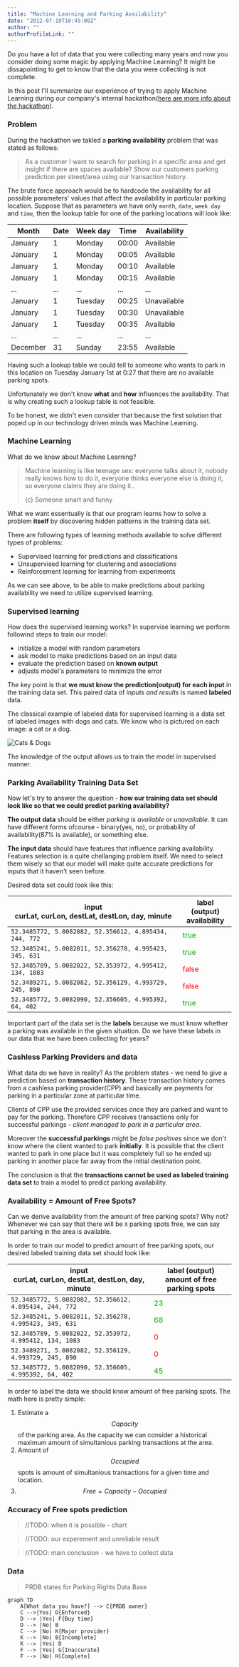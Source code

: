```yaml
---
title: "Machine Learning and Parking Availability"
date: "2012-07-19T10:45:00Z"
author: ""
authorProfileLink: ""
---
```


Do you have a lot of data that you were collecting many years and now you consider doing some magic by applying Machine Learning? It might be dissapointing to get to know that the data you were collecting is not complete. 

In this post I'll summarize our experience of trying to apply Machine Learning during our company's internal hackathon([here are more info about the hackathon]()). 

### Problem

During the hackathon we takled a **parking availability** problem that was stated as follows:

> As a customer I want to search for parking in a specific area and get insight if there are spaces available? Show our customers parking prediction per street/area using our transaction history.

The brute force approach would be to hardcode the availability for all possible parameters' values that affect the availability in particular parking location. Suppose that as parameters we have only `month`, `date`, `week day` and `time`, then the lookup table for one of the parking locations will look like:

|Month|Date|Week day|Time|Availability|
|-----|----|--------|----|------------|
|January| 1 | Monday| 00:00| Available|
|January| 1 | Monday| 00:05| Available|
|January| 1 | Monday| 00:10| Available|
|January| 1 | Monday| 00:15| Available|
|...| ... | ...| ...| ... |
|January| 1 | Tuesday| 00:25| Unavailable|
|January| 1 | Tuesday| 00:30| Unavailable|
|January| 1 | Tuesday| 00:35| Available|
|...| ... | ...| ...| ... |
|December| 31 | Sunday| 23:55| Available|

Having such a lookup table we could tell to someone who wants to park in this location on Tuesday January 1st at 0:27 that there are no available parking spots.

Unfortunately we don't know **what** and **how** influences the availability. That is why creating such a lookup table is not feasible. 

To be honest, we didn't even consider that because the first solution that poped up in our technology driven minds was Machine Learning. 

### Machine Learning
What do we know about Machine Learning?
> Machine learning is like teenage sex: everyone talks about it, nobody really knows how to do it, everyone thinks everyone else is doing it, so everyone claims they are doing it.. 
>
> (c) Someone smart and funny

What we want essentually is that our program learns how to solve a problem **itself** by discovering hidden patterns in the training data set.

There are following types of learning methods available to solve different types of problems:
- Supervised learning for predictions and classifications
- Unsupervised learning for clustering and associations
- Reinforcement learning for learning from experiments

As we can see above, to be able to make predictions about parking availability we need to utilize supervised learning. 

### Supervised learning
How does the supervised learning works? In supervise learning we perform followind steps to train our model:
- initialize a model with random parameters
- ask model to make predictions based on an input data
- evaluate the prediction based on **known output**
- adjusts model's parameters to minimize the error 

The key point is that **we must know the prediction(output) for each input** in the training data set. This paired data of *inputs and results* is named **labeled** data.

The classical example of labeled data for supervised learning is a data set of labeled images with dogs and cats. We know who is pictured on each image: a cat or a dog.

![Cats & Dogs](./images/casndogs.jpg)

The knowledge of the output allows us to train the model in supervised manner. 

### Parking Availability Training Data Set

Now let's try to answer the question - **how our training data set should look like so that we could predict parking availability?**

**The output data** should be either *parking is available* or *unavailable*. It can have different forms ofcourse - binary(yes, no), or probability of availability(87% is available), or something else.

**The input data** should have features that influence parking availability. Features selection is a quite chellanging problem itself. We need to select them wisely so that our model will make quite accurate predictions for inputs that it haven't seen before.

Desired data set could look like this:

|input <br /> curLat, curLon, destLat, destLon, day, minute |label (output) <br /> availability|
|-----|------|
|`52.3485772, 5.0082082, 52.356612, 4.895434, 244, 772`|<span style="color:#0a0">true</span>|
|`52.3485241, 5.0082011, 52.356278, 4.995423, 345, 631`|<span style="color:#0a0">true<span>|
|`52.3485789, 5.0082022, 52.353972, 4.995412, 134, 1083`|<span style="color:#f00">false</span>|
|`52.3489271, 5.0082082, 52.356129, 4.993729, 245, 890`|<span style="color:#f00">false</span>|
|`52.3485772, 5.0082090, 52.356605, 4.995392, 64, 402`|<span style="color:#0a0">true<span>|

Important part of the data set is the **labels** because we must know whether a parking was available in the given situation. Do we have these labels in our data that we have been collecting for years?

###  Cashless Parking Providers and data

What data do we have in reality? As the problem states - we need to give a prediction based on **transaction history**. These transaction history comes from a cashless parking provider(CPP) and basically are payments for parking in a particular zone at particular time.

Clients of CPP use the provided services once they are parked and want to pay for the parking. Therefore CPP receives transactions only for successful parkings - *client managed to park in a particular area*. 

Moreover the **successful parkings** might be *false positives* since we don't know where the client wanted to park **initially**. It is possible that the client wanted to park in one place but it was completely full so he ended up parking in another place far away from the initial destination point.

The conclusion is that the **transactions cannot be used as labeled training data set** to train a model to predict parking availability.

### Availability = Amount of Free Spots?

Can we derive availability from the amount of free parking spots? Why not? Whenever we can say that there will be `X` parking spots free, we can say that parking in the area is available.

In order to train our model to predict amount of free parking spots, our desired labeled training data set should look like:

|input <br /> curLat, curLon, destLat, destLon, day, minute |label (output) <br /> amount of free parking spots|
|-----|------|
|`52.3485772, 5.0082082, 52.356612, 4.895434, 244, 772`|<span style="color:#0a0">23</span>|
|`52.3485241, 5.0082011, 52.356278, 4.995423, 345, 631`|<span style="color:#0a0">68<span>|
|`52.3485789, 5.0082022, 52.353972, 4.995412, 134, 1083`|<span style="color:#f00">0</span>|
|`52.3489271, 5.0082082, 52.356129, 4.993729, 245, 890`|<span style="color:#f00">0</span>|
|`52.3485772, 5.0082090, 52.356605, 4.995392, 64, 402`|<span style="color:#0a0">45<span>|

In order to label the data we should know amount of free parking spots. The math here is pretty simple:
1. Estimate a $$Capacity$$ of the parking area. As the capacity we can consider a historical maximum amount of simultanious parking transactions at the area.
2. Amount of $$Occupied$$ spots is amount of simultanious transactions for a given time and location. 
3. $$Free = Capacity - Occupied$$

### Accuracy of Free spots prediction


>//TODO: when it is possible - chart

>//TODO: our experement and unreliable result

>//TODO: main conclusion - we have to collect data

### Data

> PRDB states for Parking Rights Data Base

```mermaid
graph TD
    A[What data you have?] --> C{PRDB owner}
    C -->|Yes| D{Enforced}
    D --> |Yes| F{Buy time}
    D --> |No| B
    C --> |No| K{Major provider}
    K --> |No| B[Incomplete]
    K --> |Yes| D
    F --> |Yes| G[Inaccurate]
    F --> |No| H[Complete]
```